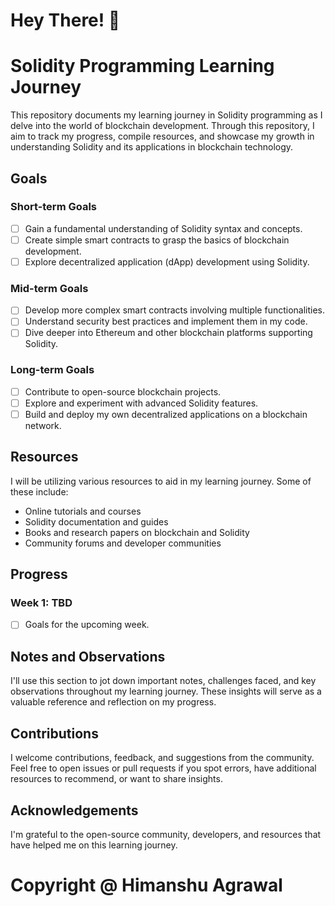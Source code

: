 # Hey There! 👋

# Solidity Programming Learning Journey

This repository documents my learning journey in Solidity programming as I delve into the world of blockchain development. Through this repository, I aim to track my progress, compile resources, and showcase my growth in understanding Solidity and its applications in blockchain technology.

## Goals

### Short-term Goals
- [ ] Gain a fundamental understanding of Solidity syntax and concepts.
- [ ] Create simple smart contracts to grasp the basics of blockchain development.
- [ ] Explore decentralized application (dApp) development using Solidity.

### Mid-term Goals
- [ ] Develop more complex smart contracts involving multiple functionalities.
- [ ] Understand security best practices and implement them in my code.
- [ ] Dive deeper into Ethereum and other blockchain platforms supporting Solidity.

### Long-term Goals
- [ ] Contribute to open-source blockchain projects.
- [ ] Explore and experiment with advanced Solidity features.
- [ ] Build and deploy my own decentralized applications on a blockchain network.

## Resources
I will be utilizing various resources to aid in my learning journey. Some of these include:
- Online tutorials and courses
- Solidity documentation and guides
- Books and research papers on blockchain and Solidity
- Community forums and developer communities

## Progress

### Week 1: TBD
- [ ] Goals for the upcoming week.

## Notes and Observations
I'll use this section to jot down important notes, challenges faced, and key observations throughout my learning journey. These insights will serve as a valuable reference and reflection on my progress.

## Contributions
I welcome contributions, feedback, and suggestions from the community. Feel free to open issues or pull requests if you spot errors, have additional resources to recommend, or want to share insights.

## Acknowledgements
I'm grateful to the open-source community, developers, and resources that have helped me on this learning journey.

# Copyright @ Himanshu Agrawal
